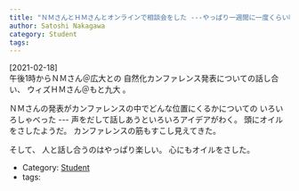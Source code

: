 ```yaml
---
title: "ＮＭさんとＨＭさんとオンラインで相談会をした ---やっぱり一週間に一度くらい喋ると楽しい；あたまとこころへのオイルさしだ"
author: Satoshi Nakagawa
category: Student
tags: 
---
```


[2021-02-18]  
 午後1時からＮＭさん＠広大との
自然化カンファレンス発表についての話し合い、
ウィズＨＭさん＠もと九大 。

ＮＭさんの発表がカンファレンスの中でどんな位置にくるかについての
いろいろしゃべった ---
声をだして話しあうといろいろアイデアがわく。
頭にオイルをさしたようだ。
カンファレンスの筋もすこし見えてきた。

 そして、
人と話し合うのはやっぱり楽しい。
心にもオイルをさした。

- Category: [Student](/categories.html#Student)
- tags: 
